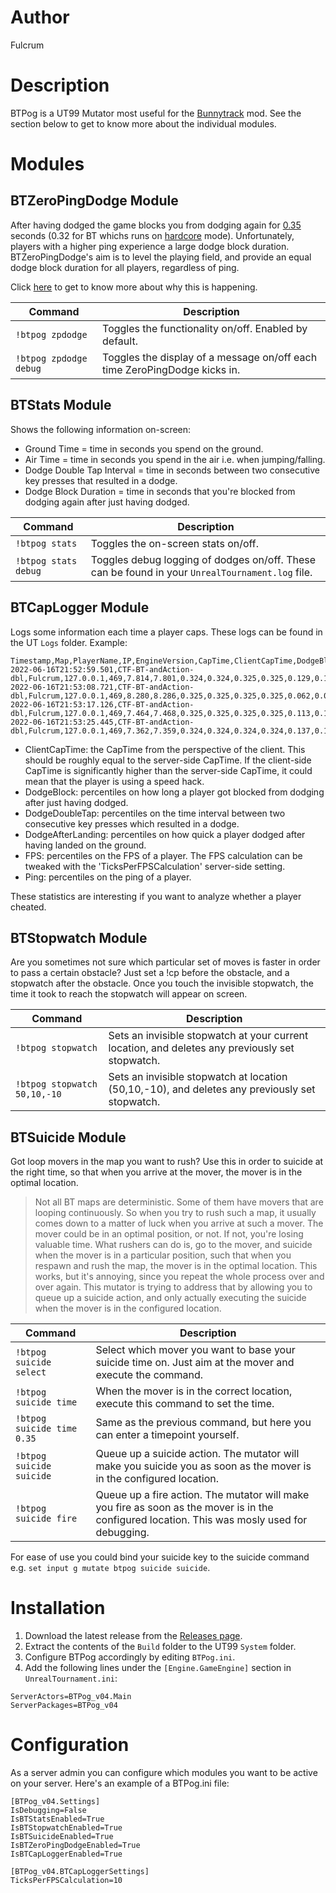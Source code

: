 # Author
Fulcrum

# Description
BTPog is a UT99 Mutator most useful for the [Bunnytrack](https://github.com/mbovijn/BTPlusPlusTE_beta3) mod. See the section below to get to know more about the individual modules.

# Modules

## BTZeroPingDodge Module
After having dodged the game blocks you from dodging again for [0.35](https://github.com/mbovijn/UT99/blob/master/Engine/PlayerPawn.uc#L4254) seconds (0.32 for BT whichs runs on [hardcore](https://github.com/mbovijn/UT99/blob/master/Botpack/DeathMatchPlus.uc#L139) mode). Unfortunately, players with a higher ping experience a large dodge block duration. BTZeroPingDodge's aim is to level the playing field, and provide an equal dodge block duration for all players, regardless of ping.

Click [here](https://github.com/mbovijn/BTPog/blob/master/DodgeBlock.md) to get to know more about why this is happening.

| Command                                           | Description
| ---                                               | ---
| `!btpog zpdodge`                                  | Toggles the functionality on/off. Enabled by default.
| `!btpog zpdodge debug`                            | Toggles the display of a message on/off each time ZeroPingDodge kicks in.

## BTStats Module
Shows the following information on-screen:
- Ground Time = time in seconds you spend on the ground.
- Air Time = time in seconds you spend in the air i.e. when jumping/falling.
- Dodge Double Tap Interval = time in seconds between two consecutive key presses that resulted in a dodge.
- Dodge Block Duration = time in seconds that you're blocked from dodging again after just having dodged.

| Command                                           | Description
| ---                                               | ---
| `!btpog stats`                                    | Toggles the on-screen stats on/off.
| `!btpog stats debug`                              | Toggles debug logging of dodges on/off. These can be found in your `UnrealTournament.log` file.

## BTCapLogger Module
Logs some information each time a player caps. These logs can be found in the UT `Logs` folder. Example:
```
Timestamp,Map,PlayerName,IP,EngineVersion,CapTime,ClientCapTime,DodgeBlock_1PC,DodgeBlock_5PC,DodgeBlock_25PC,DodgeBlock_50PC,DodgeDoubleTap_1PC,DodgeDoubleTap_5PC,DodgeDoubleTap_25PC,DodgeDoubleTap_50PC,DodgeAfterLanding_1PC,DodgeAfterLanding_5PC,DodgeAfterLanding_25PC,DodgeAfterLanding_50PC,FPS_1PC,FPS_5PC,FPS_25PC,FPS_50PC,Ping_1PC,Ping_5PC,Ping_25PC,Ping_50PC
2022-06-16T21:52:59.501,CTF-BT-andAction-dbl,Fulcrum,127.0.0.1,469,7.814,7.801,0.324,0.324,0.325,0.325,0.129,0.129,0.146,0.169,0.000,0.000,0.000,0.000,49,75,113,119,0,0,0,0
2022-06-16T21:53:08.721,CTF-BT-andAction-dbl,Fulcrum,127.0.0.1,469,8.280,8.286,0.325,0.325,0.325,0.325,0.062,0.062,0.137,0.161,0.133,0.133,0.133,0.133,118,119,119,119,11,11,11,108
2022-06-16T21:53:17.126,CTF-BT-andAction-dbl,Fulcrum,127.0.0.1,469,7.464,7.468,0.325,0.325,0.325,0.325,0.113,0.113,0.129,0.154,0.000,0.000,0.000,0.000,118,119,119,119,9,9,9,11
2022-06-16T21:53:25.445,CTF-BT-andAction-dbl,Fulcrum,127.0.0.1,469,7.362,7.359,0.324,0.324,0.324,0.324,0.137,0.137,0.146,0.162,0.000,0.000,0.000,0.000,107,118,119,119,9,9,9,9
```
- ClientCapTime: the CapTime from the perspective of the client. This should be roughly equal to the server-side CapTime. If the client-side CapTime is significantly higher than the server-side CapTime, it could mean that the player is using a speed hack.
- DodgeBlock: percentiles on how long a player got blocked from dodging after just having dodged.
- DodgeDoubleTap: percentiles on the time interval between two consecutive key presses which resulted in a dodge.
- DodgeAfterLanding: percentiles on how quick a player dodged after having landed on the ground.
- FPS: percentiles on the FPS of a player. The FPS calculation can be tweaked with the 'TicksPerFPSCalculation' server-side setting.
- Ping: percentiles on the ping of a player.

These statistics are interesting if you want to analyze whether a player cheated.

## BTStopwatch Module
Are you sometimes not sure which particular set of moves is faster in order to pass a certain obstacle? Just set a !cp before the obstacle, and a stopwatch after the obstacle. Once you touch the invisible stopwatch, the time it took to reach the stopwatch will appear on screen.

| Command                                           | Description
| ---                                               | ---
| `!btpog stopwatch`                                | Sets an invisible stopwatch at your current location, and deletes any previously set stopwatch.
| `!btpog stopwatch 50,10,-10`                      | Sets an invisible stopwatch at location (50,10,-10), and deletes any previously set stopwatch.

## BTSuicide Module
Got loop movers in the map you want to rush? Use this in order to suicide at the right time, so that when you arrive at the mover, the mover is in the optimal location.

>Not all BT maps are deterministic. Some of them have movers that are looping continuously. So when you try to rush such a map, it usually comes down to a matter of luck when you arrive at such a mover. The mover could be in an optimal position, or not. If not, you're losing valuable time.
What rushers can do is, go to the mover, and suicide when the mover is in a particular position, such that when you respawn and rush the map, the mover is in the optimal location. This works, but it's annoying, since you repeat the whole process over and over again. This mutator is trying to address that by allowing you to queue up a suicide action, and only actually executing the suicide when the mover is in the configured location.

| Command                                            | Description
| ---                                                | ---
| `!btpog suicide select`                            | Select which mover you want to base your suicide time on. Just aim at the mover and execute the command.
| `!btpog suicide time`                              | When the mover is in the correct location, execute this command to set the time.
| `!btpog suicide time 0.35`                         | Same as the previous command, but here you can enter a timepoint yourself.
| `!btpog suicide suicide`                           | Queue up a suicide action. The mutator will make you suicide you as soon as the mover is in the configured location.
| `!btpog suicide fire`                              | Queue up a fire action. The mutator will make you fire as soon as the mover is in the configured location. This was mosly used for debugging.

For ease of use you could bind your suicide key to the suicide command e.g. `set input g mutate btpog suicide suicide`.

# Installation
1. Download the latest release from the [Releases page](https://github.com/mbovijn/BTPog/releases/).
2. Extract the contents of the `Build` folder to the UT99 `System` folder.
3. Configure BTPog accordingly by editing `BTPog.ini`.
4. Add the following lines under the `[Engine.GameEngine]` section in `UnrealTournament.ini`:
```
ServerActors=BTPog_v04.Main
ServerPackages=BTPog_v04
```

# Configuration
As a server admin you can configure which modules you want to be active on your server. Here's an example of a BTPog.ini file:
```
[BTPog_v04.Settings]
IsDebugging=False
IsBTStatsEnabled=True
IsBTStopwatchEnabled=True
IsBTSuicideEnabled=True
IsBTZeroPingDodgeEnabled=True
IsBTCapLoggerEnabled=True

[BTPog_v04.BTCapLoggerSettings]
TicksPerFPSCalculation=10
```
